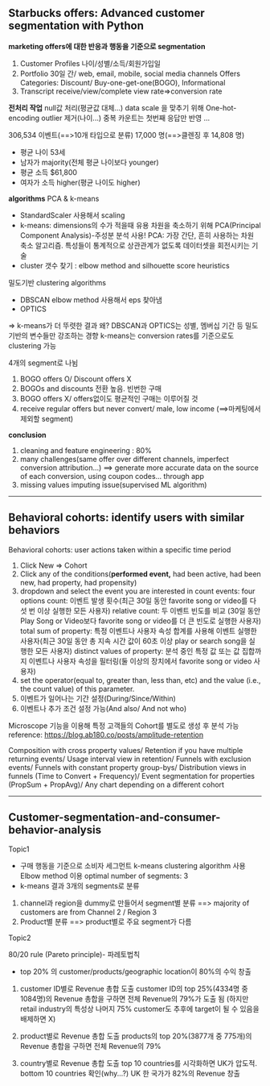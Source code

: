 ## Starbucks offers: Advanced customer segmentation with Python ##

**marketing offers에 대한 반응과 행동을 기준으로 segmentation**

 1. Customer Profiles
나이/성별/소득/회원가입일
 2. Portfolio
30일 간/ web, email, mobile, social media channels
Offers Categories: Discount/ Buy-one-get-one(BOGO), Informational
 3. Transcript
receive/view/complete
view rate=>conversion rate

**전처리 작업**
null값 처리(평균값 대체...)
data scale 을 맞추기 위해 One-hot-encoding
outlier 제거(나이...)
중복 카운트는 첫번째 응답만 반영
...

306,534 이벤트(==>10개 타입으로 분류)
17,000 명(==>클렌징 후 14,808 명)

 - 평균 나이 53세
 - 남자가 majority(전체 평균 나이보다 younger)
 - 평균 소득 $61,800
 - 여자가 소득 higher(평균 나이도 higher)


**algorithms**
PCA & k-means

 - StandardScaler 사용해서 scaling
 - k-means: dimensions의 수가 적을때 유용
차원을 축소하기 위해 PCA(Principal Component Analysis)-주성분 분석 사용!
PCA: 가장 간단, 흔히 사용하는 차원 축소 알고리즘. 특성들이 통계적으로 상관관계가 없도록 데이터셋을 회전시키는 기술
 - cluster 갯수 찾기 : elbow method and silhouette score heuristics

밀도기반 clustering algorithms

 - DBSCAN
elbow method 사용해서 eps 찾아냄
 - OPTICS

=> k-means가 더 뚜렷한 결과
왜? DBSCAN과 OPTICS는 성별, 멤버십 기간 등 밀도 기반의 변수들만 강조하는 경향
k-means는 conversion rates를 기준으로도 clustering 가능

4개의 segment로 나뉨
1. BOGO offers O/ Discount offers X
2. BOGOs and discounts 전환 높음. 빈번한 구매
3. BOGO offers X/ offers없이도 평균적인 구매는 이루어질 것
4. receive regular offers but never convert/ male, low income (==>마케팅에서 제외할 segment)

**conclusion**
1. cleaning and feature engineering : 80%
2. many challenges(same offer over different channels, imperfect conversion attribution...)
==> generate more accurate data on the source of each conversion, using coupon codes... through app
3. missing values imputing issue(supervised ML algorithm)


----------


## Behavioral cohorts: identify users with similar behaviors ##

Behavioral cohorts: user actions taken within a specific time period
1. Click New => Cohort
2. Click any of the conditions(**performed event,** had been active, had been new, had property, had propensity)
3. dropdown and select the event you are interested in
count events: four options 
count: 이벤트 발생 횟수(최근 30일 동안 favorite song or video를 다섯 번 이상 실행한 모든 사용자)
relative count: 두 이벤트 빈도를 비교 (30일 동안 Play Song or Video보다 favorite song or video를 더 큰 빈도로 실행한 사용자)
total sum of property: 특정 이벤트나 사용자 속성 합계를 사용해 이벤트 실행한 사용자(최근 30일 동안 총 지속 시간 값이 60초 이상 play or search song을 실행한 모든 사용자)
distinct values of property: 분석 중인 특정 값 또는 값 집합까지 이벤트나 사용자 속성을 필터링(둘 이상의 장치에서 favorite song or video 사용자)
4. set the operator(equal to, greater than, less than, etc) and the value (i.e., the count value) of this parameter.
5. 이벤트가 일어나는 기간 설정(During/Since/Within)
6. 이벤트나 추가 조건 설정 가능(And also/ And not who)

Microscope 기능을 이용해 특정 고객들의 Cohort를 별도로 생성 후 분석 가능
reference: https://blog.ab180.co/posts/amplitude-retention

Composition with cross property values/
Retention if you have multiple returning events/
Usage interval view in retention/
Funnels with exclusion events/
Funnels with constant property group-bys/
Distribution views in funnels (Time to Convert + Frequency)/
Event segmentation for properties (PropSum + PropAvg)/
Any chart depending on a different cohort



----------


## Customer-segmentation-and-consumer-behavior-analysis ##

Topic1

 - 구매 행동을 기준으로 소비자 세그먼트
k-means clustering algorithm 사용
Elbow method 이용 optimal number of segments: 3
 - k-means 결과 3개의 segments로 분류
1. channel과 region을 dummy로 만들어서 segment별 분류
==> majority of customers are from Channel 2 / Region 3
2. Product별 분류
==> product별로 주요 segment가 다름



Topic2

80/20 rule (Pareto principle)- 파레토법칙

 - top 20% 의 customer/products/geographic location이 80%의 수익 창출
1. customer ID별로 Revenue 총합 도출 
customer ID의 top 25%(4334명 중 1084명)의 Revenue 총합을 구하면 전체 Revenue의 79%가 도출 됨 
(하지만 retail industry의 특성상 나머지 75% customer도 추후에 target이 될 수 있음을 배제하면 X)

2.  product별로 Revenue 총합 도출
products의 top 20%(3877개 중 775개)의 Revenue 총합을 구하면 전체 Revenue의 79%

3.   country별로 Revenue 총합 도출
top 10 countries를 시각화하면 UK가 압도적. 
bottom 10 countries 확인(why...?)
UK 한 국가가 82%의 Revenue 창출
